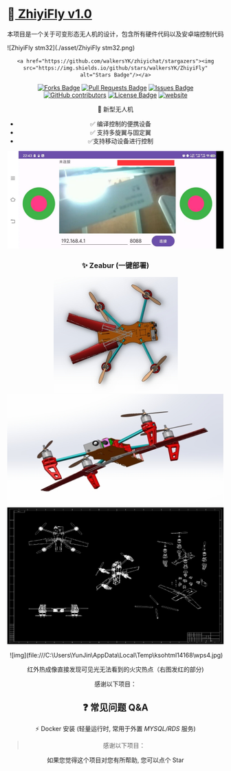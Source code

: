 #  🥳[ ZhiyiFly v1.0](https://github.com/walkersYK/ZhiyiFly)



<div> 本项目是一个关于可变形态无人机的设计，包含所有硬件代码以及安卓端控制代码

![ZhiyiFly stm32](./asset/ZhiyiFly stm32.png)



<div align="center"> 
    
    <a href="https://github.com/walkersYK/zhiyichat/stargazers"><img src="https://img.shields.io/github/stars/walkersYK/ZhiyiFly" alt="Stars Badge"/></a>
<a href="https://github.com/walkersYK/zhiyichat/network/members"><img src="https://img.shields.io/github/forks/walkersYK/zhiyichat" alt="Forks Badge"/></a>
<a href="https://github.com/walkersYK/zhiyichatt/pulls"><img src="https://img.shields.io/github/issues-pr/walkersYK/ZhiyiFly" alt="Pull Requests Badge"/></a>
    <a href="https://github.com/walkersYK/zhiyichat/issues"><img src="https://img.shields.io/github/issues/walkersYK/zhiyichat" alt="Issues Badge"/></a>
<a href="https://github.com/walkersYK/zhiyichat/graphs/contributors"><img alt="GitHub contributors" src="https://img.shields.io/github/contributors/walkersYK/zhiyichat?color=2f9348"></a>
    <a href="https://github.com/walkersYK/zhiyichat/blob/master/LICENSE"><img src="https://img.shields.io/github/license/walkersYK/ZhiyiFly?color=2b9348" alt="License Badge"/></a>
    <a href="https://github.com/walkersYK/ZhiyiFly/README-ch.md"><img src="https://img.shields.io/static/v1?label=&labelColor=505050&message=Chinese README 中文自述文件&color=%230076D6&style=flat&logo=google-chrome&logoColor=green" alt="website"/></a>



🚀 新型无人机

- ✅ 编译控制的便携设备
- ✅ 支持多旋翼与固定翼
- ✅支持移动设备进行控制

![image-20250325184720257](./asset/image-20250325184720257.png)

### ✨ Zeabur (一键部署)

![img](./asset/wps1.jpg)![img](./asset/wps2.jpg)![img](./asset/wps3.jpg)





<div align="center">
​    ![img](file:///C:\Users\YunJin\AppData\Local\Temp\ksohtml14168\wps4.jpg)

红外热成像直接发现可见光无法看到的火灾热点（右图发红的部分)





感谢以下项目：

## ❓ 常见问题 Q&A

⚡ Docker 安装 (轻量运行时, 常用于外置 _MYSQL/RDS_ 服务)

> 感谢以下项目：

如果您觉得这个项目对您有所帮助, 您可以点个 Star
